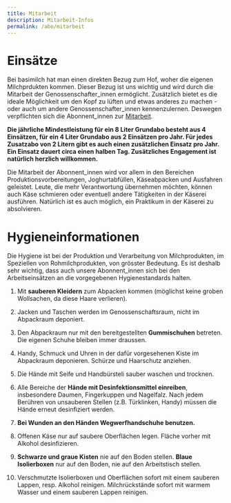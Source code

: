 ```yaml
---
title: Mitarbeit
description: Mitarbeit-Infos
permalink: /abo/mitarbeit
---
```


# Einsätze

Bei basimilch hat man einen direkten Bezug zum Hof, woher die eigenen Milchprdukten kommen.
Dieser Bezug ist uns wichtig und wird durch die Mitarbeit der Genossenschafter_innen
ermöglicht. Zusätzlich bietet es die ideale Möglichkeit um den Kopf zu lüften
und etwas anderes zu machen - oder auch um andere Genossenschafter_innen kennenzulernen.
Deswegen verpflichten sich die Abonnent_innen zur [Mitarbeit](/genossenschaft/betriebsreglement/#mitarbeit).

**Die jährliche Mindestleistung für ein 8 Liter Grundabo besteht aus 4 Einsätzen, 
für ein 4 Liter Grundabo aus 2 Einsätzen pro Jahr. Für jedes Zusatzabo von 2 Litern 
gibt es auch einen zusätzlichen Einsatz pro Jahr. Ein Einsatz dauert circa einen halben Tag. 
Zusätzliches Engagement ist natürlich herzlich willkommen.**

Die Mitarbeit der Abonnent_innen wird vor allem in den Bereichen Produktionsvorbereitungen,
Joghurtabfüllen, Käseabpacken und Ausfahren geleistet. Leute, die mehr Verantwortung übernehmen
möchten, können auch Käse schmieren oder eventuell andere Tätigkeiten in der Käserei ausführen.
Natürlich ist es auch möglich, ein Praktikum in der Käserei zu absolvieren.

# Hygieneinformationen

Die Hygiene ist bei der Produktion und Verarbeitung von Milchprodukten,
im Speziellen von Rohmilchprodukten, von grösster Bedeutung. Es ist deshalb sehr
wichtig, dass auch unsere Abonnent_innen sich bei den Arbeitseinsätzen an die
vorgegebenen Hygienestandards halten.

1. Mit **sauberen Kleidern** zum Abpacken kommen (möglichst keine groben Wollsachen,
da diese Haare verlieren).

1. Jacken und Taschen werden im Genossenschaftsraum, nicht im Abpackraum deponiert.

1. Den Abpackraum nur mit den bereitgestellten **Gummischuhen** betreten. Die eigenen
Schuhe bleiben immer draussen.

1. Handy, Schmuck und Uhren in der dafür vorgesehenen Kiste im Abpackraum
deponieren. Schürze und Haarschutz anziehen.

1. Die Hände mit Seife und Handbürsteli sauber waschen und trocknen.

1. Alle Bereiche der **Hände mit Desinfektionsmittel einreiben**, insbesondere
Daumen, Fingerkuppen und Nagelfalz. Nach jedem Berühren von unsauberen Stellen
(z.B. Türklinken, Handy) müssen die Hände erneut desinfiziert werden.

1. **Bei Wunden an den Händen Wegwerfhandschuhe benutzen.**

1. Offenen Käse nur auf saubere Oberflächen legen. Fläche vorher mit Alkohol
desinfizieren.

1. **Schwarze und graue Kisten** nie auf den Boden stellen. **Blaue Isolierboxen**
nur auf den Boden, nie auf den Arbeitstisch stellen.

1. Verschmutzte Isolierboxen und Oberflächen sofort mit einem sauberen Lappen,
resp. Alkohol reinigen. Milchrückstände sofort mit warmem Wasser und einem
sauberen Lappen reinigen.

